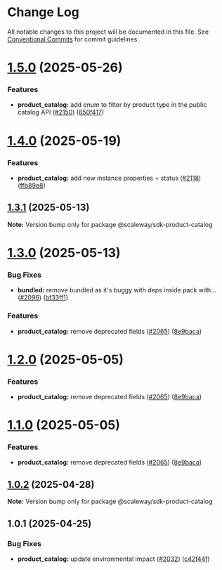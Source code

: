 # Change Log

All notable changes to this project will be documented in this file.
See [Conventional Commits](https://conventionalcommits.org) for commit guidelines.

# [1.5.0](https://github.com/scaleway/scaleway-sdk-js/compare/@scaleway/sdk-product-catalog@1.4.0...@scaleway/sdk-product-catalog@1.5.0) (2025-05-26)

### Features

- **product_catalog:** add enum to filter by product type in the public catalog API ([#2150](https://github.com/scaleway/scaleway-sdk-js/issues/2150)) ([650f417](https://github.com/scaleway/scaleway-sdk-js/commit/650f4173fa984dec9c4155a278dd726048066865))

# [1.4.0](https://github.com/scaleway/scaleway-sdk-js/compare/@scaleway/sdk-product-catalog@1.3.1...@scaleway/sdk-product-catalog@1.4.0) (2025-05-19)

### Features

- **product_catalog:** add new instance properties + status ([#2118](https://github.com/scaleway/scaleway-sdk-js/issues/2118)) ([ffb89e8](https://github.com/scaleway/scaleway-sdk-js/commit/ffb89e80b670d777963227a7e28e926418576c85))

## [1.3.1](https://github.com/scaleway/scaleway-sdk-js/compare/@scaleway/sdk-product-catalog@1.3.0...@scaleway/sdk-product-catalog@1.3.1) (2025-05-13)

**Note:** Version bump only for package @scaleway/sdk-product-catalog

# [1.3.0](https://github.com/scaleway/scaleway-sdk-js/compare/@scaleway/sdk-product-catalog@1.0.2...@scaleway/sdk-product-catalog@1.3.0) (2025-05-13)

### Bug Fixes

- **bundled:** remove bundled as it's buggy with deps inside pack with… ([#2096](https://github.com/scaleway/scaleway-sdk-js/issues/2096)) ([bf33ff1](https://github.com/scaleway/scaleway-sdk-js/commit/bf33ff1f9cdd951add94817dac27239c86ef5437))

### Features

- **product_catalog:** remove deprecated fields ([#2065](https://github.com/scaleway/scaleway-sdk-js/issues/2065)) ([8e9baca](https://github.com/scaleway/scaleway-sdk-js/commit/8e9baca10f86225ac5fa972e9290ac463ca9c41a))

# [1.2.0](https://github.com/scaleway/scaleway-sdk-js/compare/@scaleway/sdk-product-catalog@1.0.2...@scaleway/sdk-product-catalog@1.2.0) (2025-05-05)

### Features

- **product_catalog:** remove deprecated fields ([#2065](https://github.com/scaleway/scaleway-sdk-js/issues/2065)) ([8e9baca](https://github.com/scaleway/scaleway-sdk-js/commit/8e9baca10f86225ac5fa972e9290ac463ca9c41a))

# [1.1.0](https://github.com/scaleway/scaleway-sdk-js/compare/@scaleway/sdk-product-catalog@1.0.2...@scaleway/sdk-product-catalog@1.1.0) (2025-05-05)

### Features

- **product_catalog:** remove deprecated fields ([#2065](https://github.com/scaleway/scaleway-sdk-js/issues/2065)) ([8e9baca](https://github.com/scaleway/scaleway-sdk-js/commit/8e9baca10f86225ac5fa972e9290ac463ca9c41a))

## [1.0.2](https://github.com/scaleway/scaleway-sdk-js/compare/@scaleway/sdk-product-catalog@1.0.1...@scaleway/sdk-product-catalog@1.0.2) (2025-04-28)

**Note:** Version bump only for package @scaleway/sdk-product-catalog

## 1.0.1 (2025-04-25)

### Bug Fixes

- **product_catalog:** update environmental impact ([#2032](https://github.com/scaleway/scaleway-sdk-js/issues/2032)) ([c42f44f](https://github.com/scaleway/scaleway-sdk-js/commit/c42f44f58f0027139c7b7f04ddccea0b52c22abc))
